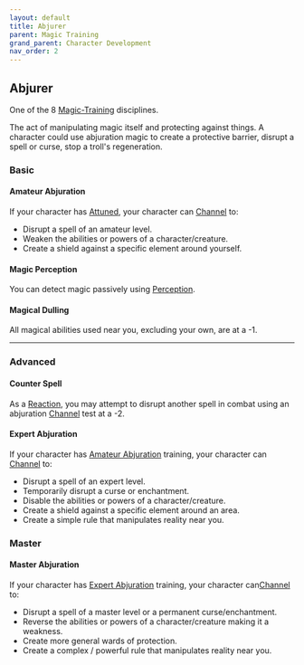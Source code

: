 ```yaml
---
layout: default
title: Abjurer
parent: Magic Training
grand_parent: Character Development
nav_order: 2
---
```

## Abjurer
One of the 8 [Magic-Training](Magic-Training) disciplines.

The act of manipulating magic itself and protecting against things. A character could use abjuration magic to create a protective barrier, disrupt a spell or curse, stop a troll's regeneration.

### Basic
#### Amateur Abjuration
If your character has [Attuned](Magic-Training#Attuned), your character can [Channel](Channel) to:
* Disrupt a spell of an amateur level. 
* Weaken the abilities or powers of a character/creature.
* Create a shield against a specific element around yourself.

#### Magic Perception
You can detect magic passively using [Perception](Perception).

#### Magical Dulling
All magical abilities used near you, excluding your own, are at a -1.

---
### Advanced

#### Counter Spell
As a [Reaction](Combat#Reacting%20to%20Attacks), you may attempt to disrupt another spell in combat using an abjuration [Channel](Channel) test at a -2.

#### Expert Abjuration
If your character has [Amateur Abjuration](#Amateur%20Abjuration) training, your character can [Channel](Channel) to:
* Disrupt a spell of an expert level.
* Temporarily disrupt a curse or enchantment.
* Disable the abilities or powers of a character/creature.
* Create a shield against a specific element around an area.
* Create a simple rule that manipulates reality near you.

### Master

#### Master Abjuration
If your character has [Expert Abjuration](#Expert%20Abjuration) training, your character can[Channel](Channel) to:
* Disrupt a spell of a master level or a permanent curse/enchantment.
* Reverse the abilities or powers of a character/creature making it a weakness.
* Create more general wards of protection. 
* Create a complex / powerful rule that manipulates reality near you.